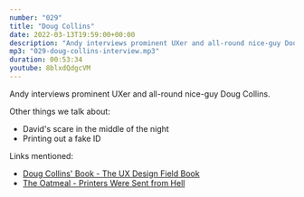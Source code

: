 ```yaml
---
number: "029"
title: "Doug Collins"
date: 2022-03-13T19:59:00+00:00
description: "Andy interviews prominent UXer and all-round nice-guy Doug Collins"
mp3: "029-doug-collins-interview.mp3"
duration: 00:53:34
youtube: 8blxdQdgcVM
---
```


Andy interviews prominent UXer and all-round nice-guy Doug Collins.

Other things we talk about:
- David's scare in the middle of the night
- Printing out a fake ID

Links mentioned:
- [Doug Collins' Book - The UX Design Field Book](http://www.denveruxer.com/unusable/)
- [The Oatmeal - Printers Were Sent from Hell](https://theoatmeal.com/comics/printers)

